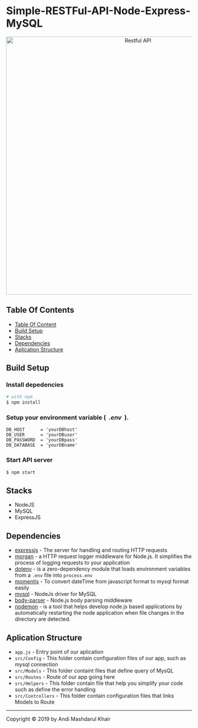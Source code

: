 # Simple-RESTFul-API-Node-Express-MySQL

<p align="center">
  <a href="https://nodejs.org/">
    <img title="Restful API" width='700' src="https://raw.githubusercontent.com/arul29/Simple-RESTFul-API-Node-Express-MySQL/master/img/ExpressMySQL.jpg">
  </a>
</p>

## Table Of Contents

  - [Table Of Content](#table-of-content)
  - [Build Setup](#build-setup)
  - [Stacks](#stacks)
  - [Dependencies](#dependencies)
  - [Aplication Structure](#aplication-Structure)
  <!-- - [API Docs](#api-docs)
    - [Novel](#novel)
    - [Genre](#genre) -->

## Build Setup

<h3>Install depedencies</h3>

```bash
# with npm
$ npm install
```

<h3>Setup your environment variable (&nbsp <i>.env</i>&nbsp ).</h3>

```env
DB_HOST      = 'yourDBhost'
DB_USER      = 'yourDBuser'
DB_PASSWORD  = 'yourDBpass'
DB_DATABASE  = 'yourDBname'
```

<h3>Start API server</h3>

```bash
$ npm start
```

## Stacks

- NodeJS
- MySQL
- ExpressJS

## Dependencies

- [expressjs](https://www.npmjs.com/package/express) - The server for handling and routing HTTP requests
- [morgan](https://www.npmjs.com/package/morgan) - a HTTP request logger middleware for Node.js. It simplifies the process of logging requests to your application
- [dotenv](https://www.npmjs.com/package/dotenv) - is a zero-dependency module that loads environment variables from a `.env` file into `process.env`
- [momentjs](https://www.npmjs.com/package/moment) - To convert dateTime from javascript format to mysql format easily
- [mysql](https://www.npmjs.com/package/mysql) - NodeJs driver for MySQL
- [body-parser](https://www.npmjs.com/package/body-parser) - Node.js body parsing middleware
- [nodemon](https://www.npmjs.com/package/nodemon) - is a tool that helps develop node.js based applications by automatically restarting the node application when file changes in the directory are detected.

## Aplication Structure

- `app.js` - Entry point of our aplication
- `src/Config` - This folder contain configuration files of our app, such as mysql connection
- `src/Models` - This folder containt files that define query of MysQL
- `src/Routes` - Route of our app going here
- `src/Helpers` - This folder contain file that help you simplify your code such as define the error handling
- `src/Controllers` - This folder contain configuration files that links Models to Route

---

<!-- ## API Docs

### **Novel**

| Method | Endpoint      | Description      | Request Param    | Request Body                                                                                                                 | Request Query                                                    |
| ------ | ------------- | ---------------- | ---------------- | ---------------------------------------------------------------------------------------------------------------------------- | ---------------------------------------------------------------- |
| GET    | /api/novel    | Get Novels       | -                | -                                                                                                                            | `title`:STRING `author`:STRING `genre`: INTEGER `status`:INTEGER |
| POST   | /api/novel    | Add New Novel    | -                | `title`:STRING (Required) `author`:STRING (Required) `image_url`:STRING `status`:STRING (Required) `genre`:STRING (Required) | -                                                                |
| PUT    | api/novel/:id | Edit Novel By ID | `id`: INT (UUID) | `title`:STRING (Required) `author`:STRING (Required) `image_url`:STRING `status`:STRING (Required) `genre`:STRING (Required) | -                                                                |
| DELETE | api/novel     | Delete Novel     | -                | `id`:INT                                                                                                                     | -                                                                |

### **Genre**

| Method | Endpoint   | Description    | Request Param | Request Body              | Request Query |
| ------ | ---------- | -------------- | ------------- | ------------------------- | ------------- |
| GET    | /api/genre | Get All Genres | -             | -                         | -             |
| POST   | /api/genre | Add New Genre  | -             | `genre`:STRING (Required) | -             |

--- -->

Copyright © 2019 by Andi Mashdarul Khair